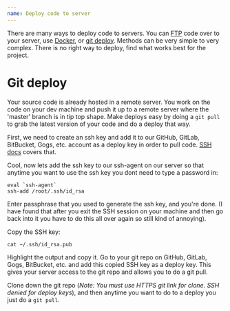 ```yaml
---
name: Deploy code to server
---
```


There are many ways to deploy code to servers. You can [FTP]('ftp') code over to your server, use [Docker](https://www.docker.com/), or [git deploy](#git-deploy). Methods can be very simple to very complex. There is no right way to deploy, find what works best for the project.

# Git deploy

Your source code is already hosted in a remote server. You work on the code on your dev machine and push it up to a remote server where the 'master' branch is in tip top shape. Make deploys easy by doing a `git pull` to grab the latest version of your code and do a deploy that way.

First, we need to create an ssh key and add it to our GitHub, GitLab, BitBucket, Gogs, etc. account as a deploy key in order to pull code. [SSH docs]('ssh') covers that.

Cool, now lets add the ssh key to our ssh-agent on our server so that anytime you want to use the ssh key you dont need to type a password in:
```
eval `ssh-agent`
ssh-add /root/.ssh/id_rsa
```
Enter passphrase that you used to generate the ssh key, and you're done.
(I have found that after you exit the SSH session on your machine and then go back into it you have to do this all over again so still kind of annoying).

Copy the SSH key:
```
cat ~/.ssh/id_rsa.pub
```
Highlight the output and copy it. Go to your git repo on GitHub, GitLab, Gogs, BitBucket, etc. and add this copied SSH key as a deploy key. This gives your server access to the git repo and allows you to do a git pull.

Clone down the git repo (*Note: You must use HTTPS git link for clone. SSH denied for deploy keys*), and then anytime you want to do to a deploy you just do a `git pull`. 
